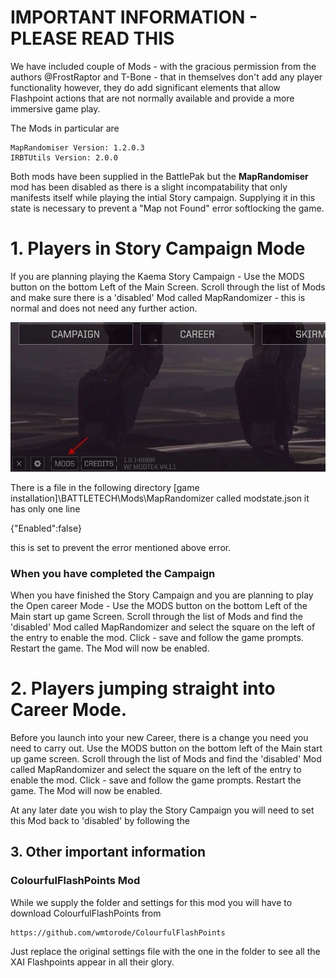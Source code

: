 # IMPORTANT INFORMATION - PLEASE READ THIS

We have included couple of Mods - with the gracious permission from the authors @FrostRaptor and T-Bone - that in themselves don't add any player functionality however, they do add significant elements that allow Flashpoint actions that are not normally available and provide a more immersive game play.

The Mods in particular are  

    MapRandomiser Version: 1.2.0.3
    IRBTUtils Version: 2.0.0


Both mods have been supplied in the BattlePak but the **MapRandomiser** mod has been disabled as there is a slight incompatability that only manifests itself while playing the intial Story campaign. Supplying it in this state is necessary to prevent a "Map not Found" error softlocking the game.

# 1.    Players in Story Campaign Mode

If you are planning playing the Kaema Story Campaign - Use the MODS button on the bottom Left of the Main Screen. Scroll through the list of Mods and make sure there is a 'disabled' Mod called MapRandomizer - this is normal and does not need any further action.

![Mod Button](https://github.com/Mal-D/XAI-SpecificInstructions/blob/main/For%20MapRandomizer/Images/MapRandomizerSetup-0003.png)

There is a file in the following directory 
[game installation]\BATTLETECH\Mods\MapRandomizer called modstate.json it has only one line

{"Enabled":false}

this is set to prevent the error mentioned above error. 
### When you have completed the Campaign

When you have finished the Story Campaign and you are planning to play the Open career Mode - Use the MODS button on the bottom Left of the Main start up game Screen. Scroll through the list of Mods and find the 'disabled' Mod called MapRandomizer and select the square on the left of the entry to enable the mod. 
Click - save and follow the game prompts. Restart the game. The Mod will now be enabled.

# 2. Players jumping straight into Career Mode.    

Before you launch into your new Career, there is a change you need you need to carry out. Use the MODS button on the bottom left of the Main start up game screen. 
Scroll through the list of Mods and find the 'disabled' Mod called MapRandomizer and select the square on the left of the entry to enable the mod. Click - save and follow the game prompts. Restart the game. The Mod will now be enabled.

At any later date you wish to play the Story Campaign you will need to set this Mod back to 'disabled' by following the 

## 3.    Other important information

### ColourfulFlashPoints Mod

While we supply the folder and settings for this mod you will have to download ColourfulFlashPoints from 

    https://github.com/wmtorode/ColourfulFlashPoints

Just replace the original settings file with the one in the folder to see all the XAI Flashpoints appear in all their glory.

 
